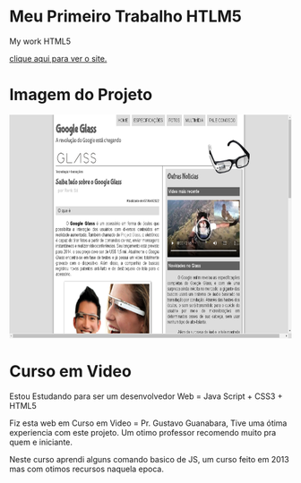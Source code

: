# Meu Primeiro Trabalho HTLM5
 My work HTML5
 
 <a href="https://renksa.github.io/googleglass/index.html"> clique aqui para ver o site.</a>

<h1> Imagem do Projeto </h1>
<img src="https://github.com/RenkSa/RenkSa.github.io/blob/main/googleglass/imagens/googleglass.png" width="800" height="400" >
 
<h1> Curso em Video</h1>

Estou Estudando para ser um desenvolvedor Web = Java Script + CSS3 + HTML5 

Fiz esta web em Curso em Video = Pr. Gustavo Guanabara, Tive uma ótima experiencia com este projeto. Um otimo professor recomendo muito pra quem e iniciante. 

Neste curso aprendi alguns comando basico de JS, um curso feito em 2013 mas com otimos recursos naquela epoca. 

